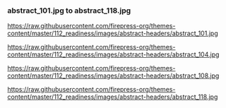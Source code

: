 ### abstract_101.jpg to abstract_118.jpg

https://raw.githubusercontent.com/firepress-org/themes-content/master/112_readiness/images/abstract-headers/abstract_101.jpg

https://raw.githubusercontent.com/firepress-org/themes-content/master/112_readiness/images/abstract-headers/abstract_104.jpg

https://raw.githubusercontent.com/firepress-org/themes-content/master/112_readiness/images/abstract-headers/abstract_108.jpg

https://raw.githubusercontent.com/firepress-org/themes-content/master/112_readiness/images/abstract-headers/abstract_118.jpg
